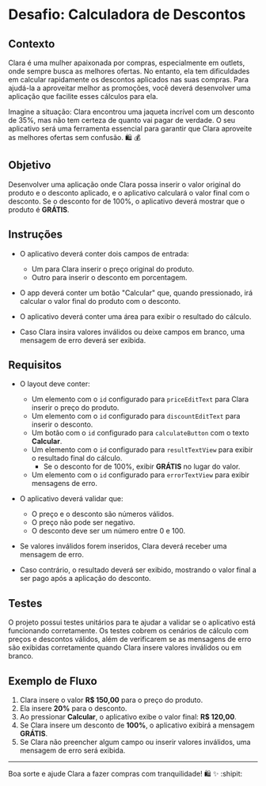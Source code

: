 # Desafio: Calculadora de Descontos

## Contexto

Clara é uma mulher apaixonada por compras, especialmente em outlets, onde sempre busca as melhores
ofertas. No entanto, ela tem dificuldades em calcular rapidamente os descontos aplicados nas suas compras.
Para ajudá-la a aproveitar melhor as promoções, você deverá desenvolver uma aplicação que facilite esses cálculos para ela.

Imagine a situação: Clara encontrou uma jaqueta incrível com um desconto de 35%, mas não tem certeza
de quanto vai pagar de verdade. O seu aplicativo será uma ferramenta essencial para garantir que Clara
aproveite as melhores ofertas sem confusão. :shopping: :moneybag:

## Objetivo

Desenvolver uma aplicação onde Clara possa inserir o valor original do produto e o desconto aplicado,
e o aplicativo calculará o valor final com o desconto. Se o desconto for de 100%, o aplicativo deverá
mostrar que o produto é **GRÁTIS**.

## Instruções

- O aplicativo deverá conter dois campos de entrada:
    - Um para Clara inserir o preço original do produto.
    - Outro para inserir o desconto em porcentagem.

- O app deverá conter um botão "Calcular" que, quando pressionado, irá calcular o valor final do produto com o desconto.

- O aplicativo deverá conter uma área para exibir o resultado do cálculo.

- Caso Clara insira valores inválidos ou deixe campos em branco, uma mensagem de erro deverá ser exibida.

## Requisitos

- O layout deve conter:
    - Um elemento com o `id` configurado para `priceEditText` para Clara inserir o preço do produto.
    - Um elemento com o `id` configurado para `discountEditText` para inserir o desconto.
    - Um botão com o `id` configurado para `calculateButton` com o texto **Calcular**.
    - Um elemento com o `id` configurado para `resultTextView` para exibir o resultado final do cálculo.
        - Se o desconto for de 100%, exibir **GRÁTIS** no lugar do valor.
    - Um elemento com o `id` configurado para `errorTextView` para exibir mensagens de erro.

- O aplicativo deverá validar que:
    - O preço e o desconto são números válidos.
    - O preço não pode ser negativo.
    - O desconto deve ser um número entre 0 e 100.

- Se valores inválidos forem inseridos, Clara deverá receber uma mensagem de erro.

- Caso contrário, o resultado deverá ser exibido, mostrando o valor final a ser pago após a aplicação do desconto.

## Testes

O projeto possui testes unitários para te ajudar a validar se o aplicativo está funcionando corretamente.
Os testes cobrem os cenários de cálculo com preços e descontos válidos, além de verificarem se as
mensagens de erro são exibidas corretamente quando Clara insere valores inválidos ou em branco.

## Exemplo de Fluxo

1. Clara insere o valor **R$ 150,00** para o preço do produto.
2. Ela insere **20%** para o desconto.
3. Ao pressionar **Calcular**, o aplicativo exibe o valor final: **R$ 120,00**.
4. Se Clara insere um desconto de **100%**, o aplicativo exibirá a mensagem **GRÁTIS**.
5. Se Clara não preencher algum campo ou inserir valores inválidos, uma mensagem de erro será exibida.

---

Boa sorte e ajude Clara a fazer compras com tranquilidade! 🛍️ :sparkles: :shipit:
